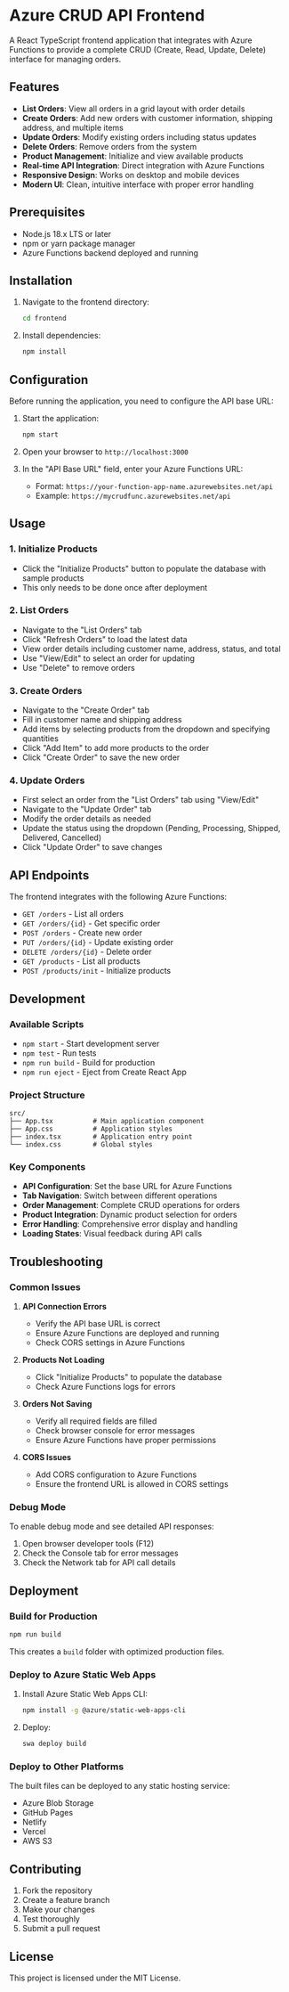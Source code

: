 # Azure CRUD API Frontend

A React TypeScript frontend application that integrates with Azure Functions to provide a complete CRUD (Create, Read, Update, Delete) interface for managing orders.

## Features

- **List Orders**: View all orders in a grid layout with order details
- **Create Orders**: Add new orders with customer information, shipping address, and multiple items
- **Update Orders**: Modify existing orders including status updates
- **Delete Orders**: Remove orders from the system
- **Product Management**: Initialize and view available products
- **Real-time API Integration**: Direct integration with Azure Functions
- **Responsive Design**: Works on desktop and mobile devices
- **Modern UI**: Clean, intuitive interface with proper error handling

## Prerequisites

- Node.js 18.x LTS or later
- npm or yarn package manager
- Azure Functions backend deployed and running

## Installation

1. Navigate to the frontend directory:
   ```bash
   cd frontend
   ```

2. Install dependencies:
   ```bash
   npm install
   ```

## Configuration

Before running the application, you need to configure the API base URL:

1. Start the application:
   ```bash
   npm start
   ```

2. Open your browser to `http://localhost:3000`

3. In the "API Base URL" field, enter your Azure Functions URL:
   - Format: `https://your-function-app-name.azurewebsites.net/api`
   - Example: `https://mycrudfunc.azurewebsites.net/api`

## Usage

### 1. Initialize Products
- Click the "Initialize Products" button to populate the database with sample products
- This only needs to be done once after deployment

### 2. List Orders
- Navigate to the "List Orders" tab
- Click "Refresh Orders" to load the latest data
- View order details including customer name, address, status, and total
- Use "View/Edit" to select an order for updating
- Use "Delete" to remove orders

### 3. Create Orders
- Navigate to the "Create Order" tab
- Fill in customer name and shipping address
- Add items by selecting products from the dropdown and specifying quantities
- Click "Add Item" to add more products to the order
- Click "Create Order" to save the new order

### 4. Update Orders
- First select an order from the "List Orders" tab using "View/Edit"
- Navigate to the "Update Order" tab
- Modify the order details as needed
- Update the status using the dropdown (Pending, Processing, Shipped, Delivered, Cancelled)
- Click "Update Order" to save changes

## API Endpoints

The frontend integrates with the following Azure Functions:

- `GET /orders` - List all orders
- `GET /orders/{id}` - Get specific order
- `POST /orders` - Create new order
- `PUT /orders/{id}` - Update existing order
- `DELETE /orders/{id}` - Delete order
- `GET /products` - List all products
- `POST /products/init` - Initialize products

## Development

### Available Scripts

- `npm start` - Start development server
- `npm test` - Run tests
- `npm run build` - Build for production
- `npm run eject` - Eject from Create React App

### Project Structure

```
src/
├── App.tsx          # Main application component
├── App.css          # Application styles
├── index.tsx        # Application entry point
└── index.css        # Global styles
```

### Key Components

- **API Configuration**: Set the base URL for Azure Functions
- **Tab Navigation**: Switch between different operations
- **Order Management**: Complete CRUD operations for orders
- **Product Integration**: Dynamic product selection for orders
- **Error Handling**: Comprehensive error display and handling
- **Loading States**: Visual feedback during API calls

## Troubleshooting

### Common Issues

1. **API Connection Errors**
   - Verify the API base URL is correct
   - Ensure Azure Functions are deployed and running
   - Check CORS settings in Azure Functions

2. **Products Not Loading**
   - Click "Initialize Products" to populate the database
   - Check Azure Functions logs for errors

3. **Orders Not Saving**
   - Verify all required fields are filled
   - Check browser console for error messages
   - Ensure Azure Functions have proper permissions

4. **CORS Issues**
   - Add CORS configuration to Azure Functions
   - Ensure the frontend URL is allowed in CORS settings

### Debug Mode

To enable debug mode and see detailed API responses:

1. Open browser developer tools (F12)
2. Check the Console tab for error messages
3. Check the Network tab for API call details

## Deployment

### Build for Production

```bash
npm run build
```

This creates a `build` folder with optimized production files.

### Deploy to Azure Static Web Apps

1. Install Azure Static Web Apps CLI:
   ```bash
   npm install -g @azure/static-web-apps-cli
   ```

2. Deploy:
   ```bash
   swa deploy build
   ```

### Deploy to Other Platforms

The built files can be deployed to any static hosting service:
- Azure Blob Storage
- GitHub Pages
- Netlify
- Vercel
- AWS S3

## Contributing

1. Fork the repository
2. Create a feature branch
3. Make your changes
4. Test thoroughly
5. Submit a pull request

## License

This project is licensed under the MIT License.
